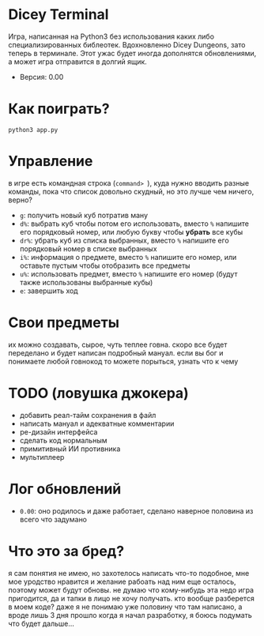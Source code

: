 # Dicey Terminal
Игра, написанная на Python3 без использования каких либо специализированных библеотек. Вдохновленно Dicey Dungeons, зато теперь в терминале. Этот ужас будет иногда дополнятся обновлениями, а может игра отправится в долгий ящик. 
- Версия: 0.00

# Как поиграть?
`python3 app.py`

# Управление
в игре есть командная строка (`command> `), куда нужно вводить разные команды, пока что список довольно скудный, но это лучше чем ничего, верно?
- `g`: получить новый куб потратив ману
- `d%`: выбрать куб чтобы потом его использовать, вместо `%` напишите его порядковый номер, или любую букву чтобы __убрать__ все кубы
- `dr%`: убрать куб из списка выбранных, вместо `%` напишите его порядковый номер в списке выбранных
- `i%`: информация о предмете, вместо `%` напишите его номер, или оставьте пустым чтобы отобразить все предметы
- `u%`: использовать предмет, вместо `%` напишите его номер (будут также использованы выбранные кубы)
- `e`: завершить ход

# Свои предметы
их можно создавать, сырое, чуть теплее говна. скоро все будет переделано и будет написан подробный мануал. если вы бог и понимаете любой говнокод то можете порыться, узнать что к чему

# TODO (ловушка джокера)
- добавить реал-тайм сохранения в файл
- написать мануал и адекватные комментарии
- ре-дизайн интерфейса
- сделать код нормальным 
- примитивный ИИ противника
- мультиплеер

# Лог обновлений

- `0.00`: оно родилось и даже работает, сделано наверное половина из всего что задумано

# Что это за бред?
я сам понятия не имею, но захотелось написать что-то подобное, мне мое уродство нравится и желание рабоать над ним еще осталось, поэтому может будут обновы. не думаю что кому-нибудь эта недо игра пригодится, да и тапки в лицо не хочу получать. кто вообще разберется в моем коде? даже я не понимаю уже половину что там написано, а вроде лишь 3 дня прошло когда я начал разработку, я боюсь подумать что будет дальше...


